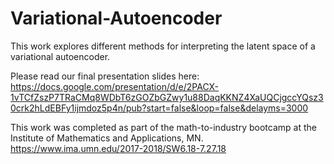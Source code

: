 # Variational-Autoencoder
This work explores different methods for interpreting the latent space of a variational autoencoder.

Please read our final presentation slides here: https://docs.google.com/presentation/d/e/2PACX-1vTCfZszP7TRaCMq8WDbT6zGOZbGZwy1u88DaqKKNZ4XaUQCjgccYQsz30crk2hLdEBFy1ijmdoz5p4n/pub?start=false&loop=false&delayms=3000

This work was completed as part of the math-to-industry bootcamp at the Institute of Mathematics and Applications, MN. https://www.ima.umn.edu/2017-2018/SW6.18-7.27.18
